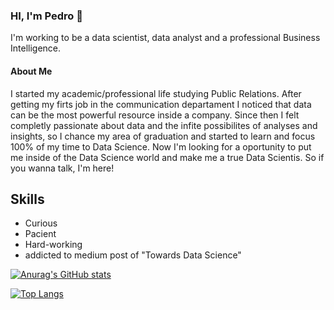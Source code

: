 ### HI, I'm Pedro :vulcan_salute:

I'm working to be a data scientist, data analyst and a professional Business Intelligence.

#### About Me

I started my academic/professional life studying Public Relations. After getting my firts job in the communication departament I noticed that data can be the most powerful resource inside a company. Since then I felt completly passionate about data and the infite possibilites of analyses and insights, so I chance my area of graduation and started to learn and focus 100% of my time to Data Science. 
Now I'm looking for a oportunity to put me inside of the Data Science world and make me a true Data Scientis. So if you wanna talk, I'm here! 

## Skills
- Curious
- Pacient
- Hard-working
- addicted to medium post of "Towards Data Science" 

[![Anurag's GitHub stats](https://github-readme-stats.vercel.app/api?username=Pedro-Dellazzari&theme=radical)](https://github.com/anuraghazra/github-readme-stats)

[![Top Langs](https://github-readme-stats.vercel.app/api/top-langs/?username=Pedro-Dellazzari&theme=radical)](https://github.com/anuraghazra/github-readme-stats)


<!--
**Pedro-Dellazzari/Pedro-Dellazzari** is a ✨ _special_ ✨ repository because its `README.md` (this file) appears on your GitHub profile.

Here are some ideas to get you started:

- 🔭 I’m currently working on ...
- 🌱 I’m currently learning ...
- 👯 I’m looking to collaborate on ...
- 🤔 I’m looking for help with ...
- 💬 Ask me about ...
- 📫 How to reach me: ...
- 😄 Pronouns: ...
- ⚡ Fun fact: ...
-->
